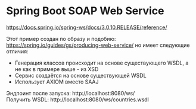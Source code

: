 # Spring Boot SOAP Web Service


https://docs.spring.io/spring-ws/docs/3.0.10.RELEASE/reference/

Этот пример создан по образу и подобию:
https://spring.io/guides/gs/producing-web-service/
но имеет следующие отличия:
- Генерация классов происходит на основе существующего WSDL, а не как в примере выше - из XSD
- Сервис создаётся на основе существующей WSDL
- Использует AXIOM вместо SAAJ

Эндпоинт после запуска: http://localhost:8080/ws/  
Получить WSDL: http://localhost:8080/ws/countries.wsdl  
